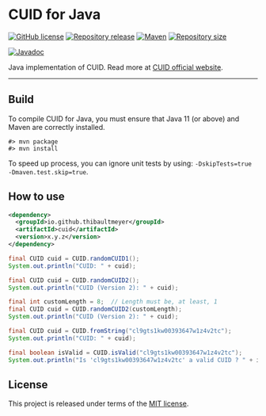 # CUID for Java

[![GitHub license](https://img.shields.io/badge/license-MIT-blue.svg?logo=github)](https://raw.githubusercontent.com/thibaultmeyer/cuid-java/master/LICENSE)
[![Repository release](https://img.shields.io/github/v/release/thibaultmeyer/cuid-java?logo=github)](https://github.com/thibaultmeyer/cuid-java/releases)
[![Maven](https://img.shields.io/maven-central/v/io.github.thibaultmeyer/cuid.svg?logo=apache-maven)](https://central.sonatype.com/artifact/io.github.thibaultmeyer/cuid/2.0.2/versions)
[![Repository size](https://img.shields.io/github/repo-size/thibaultmeyer/cuid-java.svg?logo=git)](https://github.com/thibaultmeyer/cuid-java)

[![Javadoc](https://javadoc.io/badge2/io.github.thibaultmeyer/cuid/javadoc.svg)](https://javadoc.io/doc/io.github.thibaultmeyer/cuid)

Java implementation of CUID. Read more at <a href="https://usecuid.org/">CUID official website</a>.
*****


## Build
To compile CUID for Java, you must ensure that Java 11 (or above) and Maven are correctly
installed.

    #> mvn package
    #> mvn install

To speed up process, you can ignore unit tests by using: `-DskipTests=true -Dmaven.test.skip=true`.



## How to use

```xml
<dependency>
  <groupId>io.github.thibaultmeyer</groupId>
  <artifactId>cuid</artifactId>
  <version>x.y.z</version>
</dependency>
```

```java
final CUID cuid = CUID.randomCUID1();
System.out.println("CUID: " + cuid);
```

```java
final CUID cuid = CUID.randomCUID2();
System.out.println("CUID (Version 2): " + cuid);
```

```java
final int customLength = 8;  // Length must be, at least, 1
final CUID cuid = CUID.randomCUID2(customLength);
System.out.println("CUID (Version 2): " + cuid);
```

```java
final CUID cuid = CUID.fromString("cl9gts1kw00393647w1z4v2tc");
System.out.println("CUID: " + cuid);
```

```java
final boolean isValid = CUID.isValid("cl9gts1kw00393647w1z4v2tc");
System.out.println("Is 'cl9gts1kw00393647w1z4v2tc' a valid CUID ? " + isValid);
```


## License
This project is released under terms of the [MIT license](https://raw.githubusercontent.com/thibaultmeyer/cuid-java/master/LICENSE).
